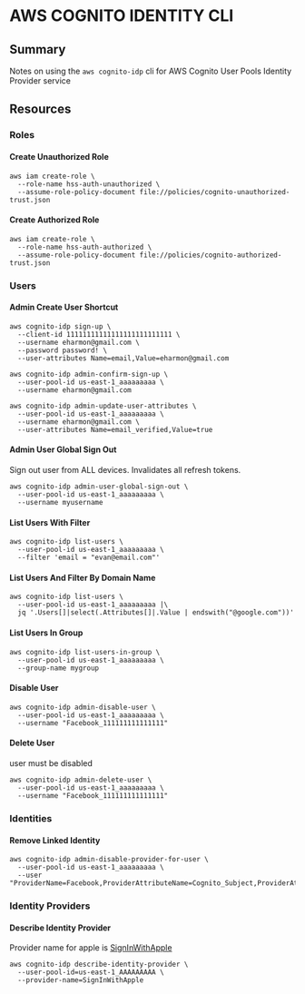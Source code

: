 # AWS COGNITO IDENTITY CLI

## Summary

Notes on using the `aws cognito-idp` cli for AWS Cognito User Pools Identity Provider service

## Resources

### Roles

#### Create Unauthorized Role

```console
aws iam create-role \
  --role-name hss-auth-unauthorized \
  --assume-role-policy-document file://policies/cognito-unauthorized-trust.json
```

#### Create Authorized Role

```console
aws iam create-role \
  --role-name hss-auth-authorized \
  --assume-role-policy-document file://policies/cognito-authorized-trust.json
```

### Users

#### Admin Create User Shortcut

```console
aws cognito-idp sign-up \
  --client-id 11111111111111111111111111 \
  --username eharmon@gmail.com \
  --password password! \
  --user-attributes Name=email,Value=eharmon@gmail.com

aws cognito-idp admin-confirm-sign-up \
  --user-pool-id us-east-1_aaaaaaaaa \
  --username eharmon@gmail.com

aws cognito-idp admin-update-user-attributes \
  --user-pool-id us-east-1_aaaaaaaaa \
  --username eharmon@gmail.com \
  --user-attributes Name=email_verified,Value=true
```

#### Admin User Global Sign Out

Sign out user from ALL devices. Invalidates all refresh tokens.

```console
aws cognito-idp admin-user-global-sign-out \
  --user-pool-id us-east-1_aaaaaaaaa \
  --username myusername
```

#### List Users With Filter

```console
aws cognito-idp list-users \
  --user-pool-id us-east-1_aaaaaaaaa \
  --filter 'email = "evan@email.com"'
```

#### List Users And Filter By Domain Name

```console
aws cognito-idp list-users \
  --user-pool-id us-east-1_aaaaaaaaa |\
  jq '.Users[]|select(.Attributes[]|.Value | endswith("@google.com"))'
```

#### List Users In Group

```console
aws cognito-idp list-users-in-group \
  --user-pool-id us-east-1_aaaaaaaaa \
  --group-name mygroup
```

#### Disable User

```console
aws cognito-idp admin-disable-user \
  --user-pool-id us-east-1_aaaaaaaaa \
  --username "Facebook_111111111111111"
```

#### Delete User

user must be disabled

```console
aws cognito-idp admin-delete-user \
  --user-pool-id us-east-1_aaaaaaaaa \
  --username "Facebook_111111111111111"
```

### Identities

#### Remove Linked Identity

```console
aws cognito-idp admin-disable-provider-for-user \
  --user-pool-id us-east-1_aaaaaaaaa \
  --user "ProviderName=Facebook,ProviderAttributeName=Cognito_Subject,ProviderAttributeValue=111111111111111"
```

### Identity Providers

#### Describe Identity Provider

Provider name for apple is [SignInWithApple](https://docs.aws.amazon.com/cli/latest/reference/cognito-idp/describe-identity-provider.html)

```console
aws cognito-idp describe-identity-provider \
  --user-pool-id=us-east-1_AAAAAAAAA \
  --provider-name=SignInWithApple
```
